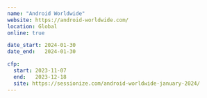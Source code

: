```yaml
---
name: "Android Worldwide"
website: https://android-worldwide.com/
location: Global
online: true

date_start: 2024-01-30
date_end:   2024-01-30

cfp:
  start: 2023-11-07
  end:   2023-12-18
  site: https://sessionize.com/android-worldwide-january-2024/
---
```

